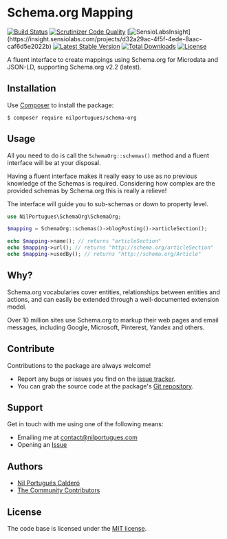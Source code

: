 # Schema.org Mapping

[![Build Status](https://travis-ci.org/nilportugues/schema.org-mapping.svg?branch=master)](https://travis-ci.org/nilportugues/schema.org-mapping)
[![Scrutinizer Code Quality](https://scrutinizer-ci.com/g/nilportugues/schema.org-mapping/badges/quality-score.png)](https://scrutinizer-ci.com/g/nilportugues/schema.org-mapping/?branch=master) [![SensioLabsInsight](https://insight.sensiolabs.com/projects/d32a29ac-4f5f-4ede-8aac-caf6d5e2022b/mini.png??)](https://insight.sensiolabs.com/projects/d32a29ac-4f5f-4ede-8aac-caf6d5e2022b) 
[![Latest Stable Version](https://poser.pugx.org/nilportugues/schema-org/v/stable)](https://packagist.org/packages/nilportugues/schema-org) 
[![Total Downloads](https://poser.pugx.org/nilportugues/schema-org/downloads)](https://packagist.org/packages/nilportugues/schema-org) 
[![License](https://poser.pugx.org/nilportugues/schema-org/license)](https://packagist.org/packages/nilportugues/schema-org) 

A fluent interface to create mappings using Schema.org for Microdata and JSON-LD, supporting Schema.org v2.2 (latest).

## Installation

Use [Composer](https://getcomposer.org) to install the package:

```
$ composer require nilportugues/schema-org
```

## Usage

All you need to do is call the `SchemaOrg::schemas()` method and a fluent interface will be at your disposal.

Having a fluent interface makes it really easy to use as no previous knowledge of the Schemas is required. Considering how complex are the provided schemas by Schema.org this is really a relieve!

The interface will guide you to sub-schemas or down to property level.

```php
use NilPortugues\SchemaOrg\SchemaOrg;

$mapping = SchemaOrg::schemas()->blogPosting()->articleSection();

echo $mapping->name(); // returns "articleSection"
echo $mapping->url(); // returns "http://schema.org/articleSection"
echo $mapping->usedBy(); // returns "http://schema.org/Article"
```


## Why?

Schema.org vocabularies cover entities, relationships between entities and actions, and can easily be extended through a well-documented extension model.

Over 10 million sites use Schema.org to markup their web pages and email messages, including Google, Microsoft, Pinterest, Yandex and others.



## Contribute

Contributions to the package are always welcome!

* Report any bugs or issues you find on the [issue tracker](https://github.com/nilportugues/schema.org-mapping/issues/new).
* You can grab the source code at the package's [Git repository](https://github.com/nilportugues/schema.org-mapping).


## Support

Get in touch with me using one of the following means:

 - Emailing me at <contact@nilportugues.com>
 - Opening an [Issue](https://github.com/nilportugues/schema.org-mapping/issues/new)

## Authors

* [Nil Portugués Calderó](http://nilportugues.com)
* [The Community Contributors](https://github.com/nilportugues/schema.org-mapping/graphs/contributors)


## License
The code base is licensed under the [MIT license](LICENSE).
